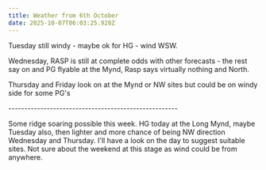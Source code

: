 ```yaml
---
title: Weather from 6th October
date: 2025-10-07T06:03:25.928Z
---
```

Tuesday still windy - maybe ok for HG - wind WSW.

Wednesday, RASP is still at complete odds with other forecasts - the rest say on and PG flyable at the Mynd, Rasp says virtually nothing and North.

Thursday and Friday look on at the Mynd or NW sites but could be on windy side for some PG's

\-----------------------------------------------------

Some ridge soaring possible this week.  HG today at the Long Mynd, maybe Tuesday also, then lighter and more chance of being NW direction Wednesday and Thursday.  I'll have a look on the day to suggest suitable sites.  Not sure about the weekend at this stage as wind could be from anywhere.